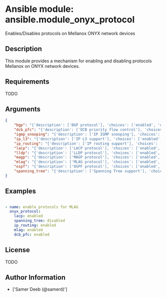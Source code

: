 # Ansible module: ansible.module_onyx_protocol


Enables/Disables protocols on Mellanox ONYX network devices

## Description

This module provides a mechanism for enabling and disabling protocols Mellanox on ONYX network devices.

## Requirements

TODO

## Arguments

``` json
{
    "bgp": "{'description': ['BGP protocol'], 'choices': ['enabled', 'disabled']}",
    "dcb_pfc": "{'description': ['DCB priority flow control'], 'choices': ['enabled', 'disabled']}",
    "igmp_snooping": "{'description': ['IP IGMP snooping'], 'choices': ['enabled', 'disabled']}",
    "ip_l3": "{'description': ['IP L3 support'], 'choices': ['enabled', 'disabled']}",
    "ip_routing": "{'description': ['IP routing support'], 'choices': ['enabled', 'disabled']}",
    "lacp": "{'description': ['LACP protocol'], 'choices': ['enabled', 'disabled']}",
    "lldp": "{'description': ['LLDP protocol'], 'choices': ['enabled', 'disabled']}",
    "magp": "{'description': ['MAGP protocol'], 'choices': ['enabled', 'disabled']}",
    "mlag": "{'description': ['MLAG protocol'], 'choices': ['enabled', 'disabled']}",
    "ospf": "{'description': ['OSPF protocol'], 'choices': ['enabled', 'disabled']}",
    "spanning_tree": "{'description': ['Spanning Tree support'], 'choices': ['enabled', 'disabled']}",
}
```

## Examples


``` yaml

- name: enable protocols for MLAG
  onyx_protocol:
    lacp: enabled
    spanning_tree: disabled
    ip_routing: enabled
    mlag: enabled
    dcb_pfc: enabled

```

## License

TODO

## Author Information
  - ['Samer Deeb (@samerd)']
